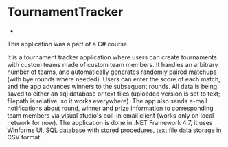 # TournamentTracker
-
This application was a part of a C# course.

It is a tournament tracker application where users can create tournaments with custom teams made of custom team members.
It handles an arbitrary number of teams, and automatically generates randomly paired matchups (with bye rounds where needed).
Users can enter the score of each match, and the app advances winners to the subsequent rounds.
All data is being saved to either an sql database or text files (uploaded version is set to text; filepath is relative, so it works everywhere).
The app also sends e-mail notifications about round, winner and prize information to corresponding team members via visual studio's buil-in email client (works only on local network for now).
The application is done in .NET Framework 4.7, it uses Winforms UI, SQL database with stored procedures, text file data storage in CSV format.
